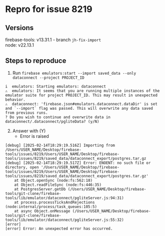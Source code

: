 # Repro for issue 8219

## Versions

firebase-tools: v13.31.1 - branch `jh-fix-import`<br>
node: v22.13.1

## Steps to reproduce

1. Run `firebase emulators:start --import saved_data --only dataconnect --project PROJECT_ID`

```
i  emulators: Starting emulators: dataconnect
⚠  emulators: It seems that you are running multiple instances of the emulator suite for project PROJECT_ID. This may result in unexpected behavior.
⚠  dataconnect: 'firebase.json#emulators.dataconnect.dataDir' is set and `--import` flag was passed. This will overwrite any data saved from previous runs.
? Do you wish to continue and overwrite data in dataconnect/.dataconnect/pgliteData? (y/N)

```

2. Answer with (Y)
   - Error is raised

```
[debug] [2025-02-14T18:29:19.516Z] Importing from /Users/USER_NAME/Desktop/firebase-tools/issues/8219/Users/USER_NAME/Desktop/firebase-tools/issues/8219/saved_data/dataconnect_export/postgres.tar.gz
[debug] [2025-02-14T18:29:19.517Z] Error: ENOENT: no such file or directory, open '/Users/USER_NAME/Desktop/firebase-tools/issues/8219/Users/USER_NAME/Desktop/firebase-tools/issues/8219/saved_data/dataconnect_export/postgres.tar.gz'
    at Object.openSync (node:fs:562:18)
    at Object.readFileSync (node:fs:446:35)
    at PostgresServer.getDb (/Users/USER_NAME/Desktop/firebase-tools/git-clone/firebase-tools/lib/emulator/dataconnect/pgliteServer.js:94:31)
    at process.processTicksAndRejections (node:internal/process/task_queues:105:5)
    at async Object.onMessage (/Users/USER_NAME/Desktop/firebase-tools/git-clone/firebase-tools/lib/emulator/dataconnect/pgliteServer.js:55:32)
[error]
[error] Error: An unexpected error has occurred.
```
